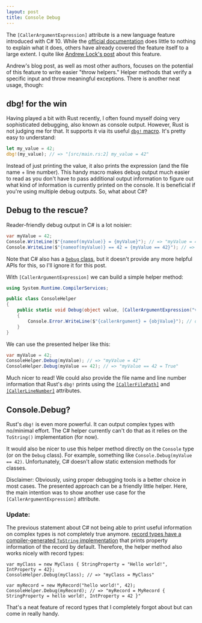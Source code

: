 ```yaml
---
layout: post
title: Console Debug
---
```


The `[CallerArgumentExpression]` attribute is a new language feature introduced with C# 10. While the [official documentation](https://docs.microsoft.com/en-us/dotnet/api/system.runtime.compilerservices.callerargumentexpressionattribute) does little to nothing to explain what it does, others have already covered the feature itself to a large extent. I quite like [Andrew Lock's post](https://andrewlock.net/exploring-dotnet-6-part-11-callerargumentexpression-and-throw-helpers/) about this feature.

Andrew's blog post, as well as most other authors, focuses on the potential of this feature to write easier "throw helpers." Helper methods that verify a specific input and throw meaningful exceptions. There is another neat usage, though:

## dbg! for the win

Having played a bit with Rust recently, I often found myself doing very sophisticated debugging, also known as console output. However, Rust is not judging me for that. It supports it via its useful [`dbg!` macro](https://doc.rust-lang.org/std/macro.dbg.html). It's pretty easy to understand:

```rust
let my_value = 42;
dbg!(my_value); // => "[src/main.rs:2] my_value = 42"
```

Instead of just printing the value, it also prints the expression (and the file name + line number). This handy macro makes debug output much easier to read as you don't have to pass additional output information to figure out what kind of information is currently printed on the console. It is beneficial if you're using multiple debug outputs. So, what about C#?

## Debug to the rescue?

Reader-friendly debug output in C# is a lot noisier:

```csharp
var myValue = 42;
Console.WriteLine($"{nameof(myValue)} = {myValue}"); // => "myValue = 42"
Console.WriteLine($"{nameof(myValue)} == 42 = {myValue == 42}"); // => "myValue == 42 = True"
```

Note that C# also has a [`Debug` class](https://docs.microsoft.com/en-us/dotnet/api/system.diagnostics.debug), but it doesn't provide any more helpful APIs for this, so I'll ignore it for this post.

With `[CallerArgumentExpression]` we can build a simple helper method:

```csharp
using System.Runtime.CompilerServices;

public class ConsoleHelper
{
    public static void Debug(object value, [CallerArgumentExpression("value")] string? callerArgument = null)
    {
        Console.Error.WriteLine($"{callerArgument} = {objValue}"); // dbg! writes to the error output
    }
}
```

We can use the presented helper like this:

```csharp
var myValue = 42;
ConsoleHelper.Debug(myValue); // => "myValue = 42"
ConsoleHelper.Debug(myValue == 42); // => "myValue == 42 = True"
```

Much nicer to read! We could also provide the file name and line number information that Rust's `dbg!` prints using the [`[CallerFilePath]`](https://docs.microsoft.com/en-us/dotnet/api/system.runtime.compilerservices.callerfilepathattribute) and [`[CallerLineNumber]`](https://docs.microsoft.com/en-us/dotnet/api/system.runtime.compilerservices.callerlinenumberattribute) attributes.

## Console.Debug?

Rust's `dbg!` is even more powerful. It can output complex types with no/minimal effort. The C# helper currently can't do that as it relies on the `ToString()` implementation (for now).

It would also be nicer to use this helper method directly on the `Console` type (or on the `Debug` class). For example, something like `Console.Debug(myValue == 42)`. Unfortunately, C# doesn't allow static extension methods for classes.

Disclaimer: Obviously, using proper debugging tools is a better choice in most cases. The presented approach can be a friendly little helper. Here, the main intention was to show another use case for the `[CallerArgumentExpression]` attribute.

### Update:

The previous statement about C# not being able to print useful information on complex types is not completely true anymore. [record types have a compiler-generated `ToString` implementation](https://docs.microsoft.com/en-us/dotnet/csharp/language-reference/builtin-types/record#built-in-formatting-for-display) that prints property information of the record by default. Therefore, the helper method  also works nicely with record types:

```cssharp
var myClass = new MyClass { StringProperty = "Hello world!", IntProperty = 42};
ConsoleHelper.Debug(myClass); // => "myClass = MyClass"

var myRecord = new MyRecord("hello world!", 42);
ConsoleHelper.Debug(myRecord); // => "myRecord = MyRecord { StringProperty = hello world!, IntProperty = 42 }"
```

That's a neat feature of record types that I completely forgot about but can come in really handy.
